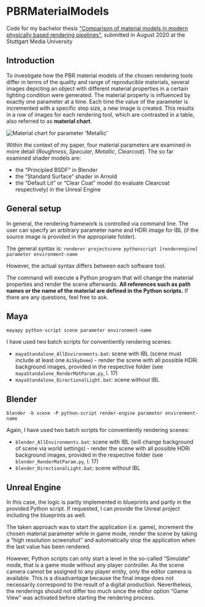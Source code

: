 # PBRMaterialModels
Code for my bachelor thesis ["Comparison of material models in modern physically based rendering pipelines"](https://www.researchgate.net/publication/345395651_Comparison_of_material_models_in_modern_physically_based_rendering_pipelines), submitted in August 2020 at the Stuttgart Media University

## Introduction

To investigate how the PBR material models of the chosen rendering tools differ in terms of the quality and range of reproducible materials, several images depicting an object with different material properties in a certain lighting condition were generated. The material property is influenced by exactly one parameter at a time. Each time the value of the parameter is incremented with a specific step size, a new image is created. This results in a row of images for each rendering tool, which are contrasted in a table, also referred to as **material chart**.

![Material chart for parameter 'Metallic'](matchart-metallic-lebombo_1k.png)

Within the context of my paper, four material parameters are examined in more detail (*Roughness*, *Specular*, *Metallic*, *Clearcoat*).
The so far examined shader models are:
- the “Principled BSDF” in Blender
- the “Standard Surface” shader in Arnold
- the “Default Lit” or “Clear Coat” model (to evaluate Clearcoat respectively) in the Unreal Engine

## General setup

In general, the rendering framework is controlled via command line. The user can specify an arbitrary parameter name and HDRi image for IBL (if the source image is provided in the appropriate folder).

The general syntax is:
`renderer projectscene pythonscript [renderengine] parameter environment-name`

However, the actual syntax differs between each software tool.

The command will execute a Python program that will change the material properties and render the scene afterwards. **All references such as path names or the name of the material are defined in the Python scripts.** If there are any questions, feel free to ask.

## Maya

`mayapy python-script scene parameter environment-name`

I have used two batch scripts for conventiently rendering scenes:

- `mayaStandalone_AllEnvironments.bat`: scene with IBL (scene must include at least one `AiSkyDome`) - render the scene with all possible HDRi background images, provided in the respective folder (see `mayaStandalone_RenderMatParam.py`, l. 17)
- `mayaStandalone_DirectionalLight.bat`: scene without IBL

## Blender

`blender -b scene -P python-script render-engine parameter environment-name`

Again, I have used two batch scripts for conventiently rendering scenes:

- `blender_AllEnvironments.bat`: scene with IBL (will change background of scene via world settings) - render the scene with all possible HDRi background images, provided in the respective folder (see `blender_RenderMatParam.py`, l. 17)
- `blender_DirectionalLight.bat`: scene without IBL

## Unreal Engine

In this case, the logic is partly implemented in blueprints and partly in the provided Python script. If requested, I can provide the Unreal project including the blueprints as well.

The taken approach was to start the application (i.e. game), increment the chosen material parameter while in game mode, render the scene by taking a “high resolution screenshot” and automatically stop the application when the last value has been rendered.

However, Python scripts can only start a level in the so-called “Simulate” mode, that is a game mode without any player controller. As the scene camera cannot be assigned to any player entity, only the editor camera is available. This is a disadvantage because the final image does not necessarily correspond to the result of a digital production. Nevertheless, the renderings should not differ too much since the editor option “Game View” was activated before starting the rendering process.
